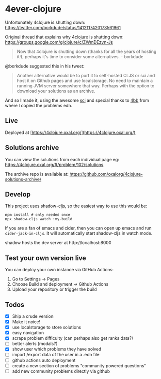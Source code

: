 # 4ever-clojure

Unfortunately 4clojure is shutting down:
https://twitter.com/borkdude/status/1412117420173561861

Original thread that explains why 4clojure is shutting down:
https://groups.google.com/g/clojure/c/ZWmDEzvn-Js

> Now that 4clojure is shutting down (thanks for all the years of hosting it!),
> perhaps it's time to consider some alternatives. - borkdude

@borkdude suggested this in his tweet:

> Another alternative would be to port it to self-hosted CLJS or sci and host it
> on Github pages and use localstorage. No need to maintain a running JVM server
> somewhere that way. Perhaps with the option to download your solutions as an
> archive.

And so I made it, using the awesome [sci](https://github.com/borkdude/sci) and
special thanks to [4bb](https://github.com/porkostomus/4bb) from where I copied
the problems edn.

## Live

Deployed at [https://4clojure.oxal.org/](https://4clojure.oxal.org/)

## Solutions archive

You can view the solutions from each individual page eg: https://4clojure.oxal.org/#/problem/102/solutions

The archive repo is available at: https://github.com/oxalorg/4clojure-solutions-archive/

## Develop

This project uses shadow-cljs, so the easiest way to use this would be:

```
npm install # only needed once
npx shadow-cljs watch :my-build
```

If you are a fan of emacs and cider, then you can open up emacs and run
`cider-jack-in-cljs`. It will automatically start shadow-cljs in watch
mode.

shadow hosts the dev server at http://localhost:8000

## Test your own version live

You can deploy your own instance via GitHub Actions:

1. Go to Settings -> Pages
1. Choose Build and deployment -> Github Actions
1. Upload your repository or trigger the build

## Todos

- [x] Ship a crude version
- [x] Make it noice!
- [x] use localstorage to store solutions
- [x] easy navigation
- [x] scrape problem difficulty (can perhaps also get ranks data?)
- [ ] better alerts (modals?)
- [x] show user which problems they have solved
- [ ] import /export data of the user in a .edn file
- [ ] github actions auto deployment
- [ ] create a new section of problems "community powered questions"
- [ ] add new community problems directly via github
